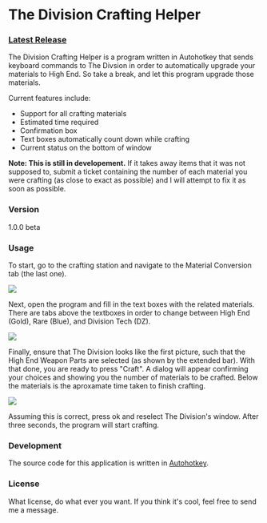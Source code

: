 # The Division Crafting Helper

 ### [Latest Release](https://github.com/kylewill0725/DivisionCraftingHelper/releases/latest)

The Division Crafting Helper is a program written in Autohotkey that sends keyboard commands to The Divsion in order to automatically upgrade your materials to High End. So take a break, and let this program upgrade those materials.

Current features include:
  - Support for all crafting materials
  - Estimated time required
  - Confirmation box
  - Text boxes automatically count down while crafting
  - Current status on the bottom of window

**Note: This is still in developement.** If it takes away items that it was not supposed to, submit a ticket containing the number of each material you were crafting (as close to exact as possible) and I will attempt to fix it as soon as possible.

### **Version**
1.0.0 beta

### **Usage**

To start, go to the crafting station and navigate to the Material Conversion tab (the last one).

![](http://i.markdownnotes.com/2016-04-01_2.jpg)

Next, open the program and fill in the text boxes with the related materials. There are tabs above the textboxes in order to change between High End (Gold), Rare (Blue), and Division Tech (DZ).

![](http://i.markdownnotes.com/2016-04-01_3.png)

Finally, ensure that The Division looks like the first picture, such that the High End Weapon Parts are selected (as shown by the extended bar). With that done, you are ready to press "Craft". A dialog will appear confirming your choices and showing you the number of materials to be crafted. Below the materials is the aproxamate time taken to finish crafting.

![](http://i.markdownnotes.com/2016-04-01_4.png)

Assuming this is correct, press ok and reselect The Division's window. After three seconds, the program will start crafting.

### **Development**

The source code for this application is written in [Autohotkey](https://www.autohotkey.com).

### **License**

What license, do what ever you want. If you think it's cool, feel free to send me a message.
